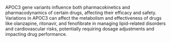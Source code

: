 APOC3 gene variants influence both pharmacokinetics and pharmacodynamics of certain drugs, affecting their efficacy and safety. Variations in APOC3 can affect the metabolism and effectiveness of drugs like olanzapine, ritonavir, and fenofibrate in managing lipid-related disorders and cardiovascular risks, potentially requiring dosage adjustments and impacting drug performance.